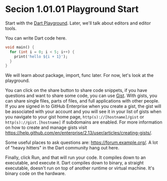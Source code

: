 # Secion 1.01.01 Playground Start

Start with the [Dart Playground](https://dartpad.dev/). Later, we'll talk about editors and editor tools.

You can write Dart code here.

```dart
void main() {
  for (int i = 0; i < 5; i++) {
    print('hello ${i + 1}');
  }
}
```
We will learn about package, import, func later. For now, let's look at the playground.

You can click on the share button to share code snippets, if you have questions and want to share some code, you can use [Gist](https://help.github.com/en/enterprise/2.13/user/articles/about-gists). With gists, you can share single files, parts of files, and full applications with other people. If you are signed in to GitHub Enterprise when you create a gist, the gist will be associated with your account and you will see it in your list of gists when you navigate to your gist home page, `http(s)://[hostname]/gist` or `http(s)://gist.[hostname]` if subdomains are enabled. For more information on how to create and manage gists visit https://help.github.com/en/enterprise/2.13/user/articles/creating-gists/.

Some useful places to ask questions are: https://forum.example.org/. A lot of "heavy hitters" in the Dart community hang out here.



Finally, click Run, and that will run your code. It compiles down to an executable, and execute it. Dart compiles down to binary, a straight executable, doesn't run on top of another runtime or virtual machine. It's binary code on the hardware. 
  



